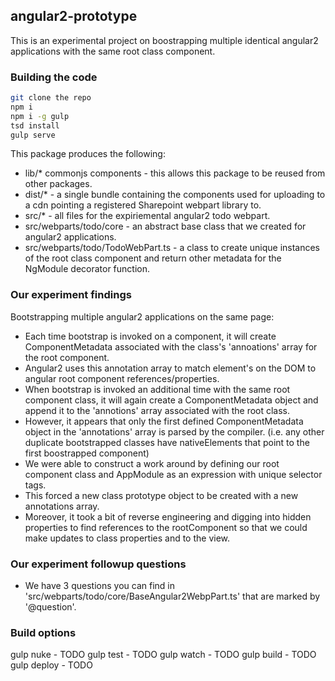## angular2-prototype

This is an experimental project on boostrapping multiple identical angular2 applications with the same root class component.


### Building the code

```bash
git clone the repo
npm i
npm i -g gulp
tsd install
gulp serve
```

This package produces the following:

* lib/* commonjs components - this allows this package to be reused from other packages.
* dist/* - a single bundle containing the components used for uploading to a cdn pointing a registered Sharepoint webpart library to.
* src/* - all files for the expiriemental angular2 todo webpart.
* src/webparts/todo/core - an abstract base class that we created for angular2 applications.
* src/webparts/todo/TodoWebPart.ts - a class to create unique instances of the root class component and return other metadata for the NgModule decorator function.

### Our experiment findings

Bootstrapping multiple angular2 applications on the same page:
* Each time bootstrap is invoked on a component, it will create ComponentMetadata associated with the class's 'annoations' array for the root component.
* Angular2 uses this annotation array to match element's on the DOM to angular root component references/properties.
* When bootstrap is invoked an additional time with the same root component class, it will again create a ComponentMetadata object and append it to the 'annotions' array associated with the root class.
* However, it appears that only the first defined ComponentMetadata object in the 'annotations' array is parsed by the compiler. (i.e. any other duplicate bootstrapped classes have nativeElements that point to the first boostrapped component)
* We were able to construct a work around by defining our root component class and AppModule as an expression with unique selector tags.
* This forced a new class prototype object to be created with a new annotations array.
* Moreover, it took a bit of reverse engineering and digging into hidden properties to find references to the rootComponent so that we could make updates to class properties and to the view.

### Our experiment followup questions
* We have 3 questions you can find in 'src/webparts/todo/core/BaseAngular2WebpPart.ts' that are marked by '@question'.

### Build options

gulp nuke - TODO
gulp test - TODO
gulp watch - TODO
gulp build - TODO
gulp deploy - TODO
